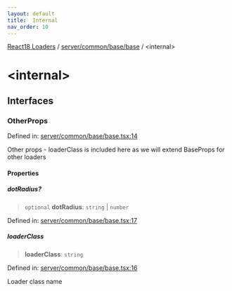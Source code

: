 ```yaml
---
layout: default
title:  Internal 
nav_order: 10
---
```


[React18 Loaders](../../../../modules.md) / [server/common/base/base](index.md) / \<internal\>

# \<internal\>

## Interfaces

### OtherProps

Defined in: [server/common/base/base.tsx:14](https://github.com/react18-tools/turborepo-template/blob/c0ce280424f534b03bede9f85f7ee8a16a91057f/lib/src/server/common/base/base.tsx#L14)

Other props - loaderClass is included here as we will extend BaseProps for other loaders

#### Properties

##### dotRadius?

> `optional` **dotRadius**: `string` \| `number`

Defined in: [server/common/base/base.tsx:17](https://github.com/react18-tools/turborepo-template/blob/c0ce280424f534b03bede9f85f7ee8a16a91057f/lib/src/server/common/base/base.tsx#L17)

##### loaderClass

> **loaderClass**: `string`

Defined in: [server/common/base/base.tsx:16](https://github.com/react18-tools/turborepo-template/blob/c0ce280424f534b03bede9f85f7ee8a16a91057f/lib/src/server/common/base/base.tsx#L16)

Loader class name
